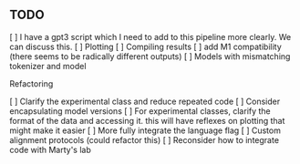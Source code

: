 ## TODO

[ ] I have a gpt3 script which I need to add to this pipeline more clearly. We can
discuss this. 
[ ] Plotting
[ ] Compiling results
[ ] add M1 compatibility (there seems to be radically different outputs)
[ ] Models with mismatching tokenizer and model   

Refactoring 

[ ] Clarify the experimental class and reduce repeated code
[ ] Consider encapsulating model versions 
[ ] For experimental classes, clarify the format of the data and accessing it.
        this will have reflexes on plotting that might make it easier 
[ ] More fully integrate the language flag
[ ] Custom alignment protocols (could refactor this)
[ ] Reconsider how to integrate code with Marty's lab
